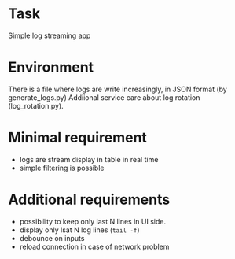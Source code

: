 Task
=======

Simple log streaming app

Environment
=========

There is a file where logs are write increasingly, in JSON format (by generate_logs.py)
Addiional service care about log rotation (log_rotation.py).


Minimal requirement
===================

  * logs are stream display in table in real time
  * simple filtering is possible

Additional requirements
=========================

  * possibility to keep only last N lines in UI side.
  * display only lsat N log lines (`tail -f`)
  * debounce on inputs
  * reload connection in case of network problem
